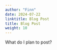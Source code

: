 ```yaml
---
author: "Finn"
date: 2024-07-22
linktitle: Blog Post
title: Blog Post
weight: 10
---
```


What do I plan to post?